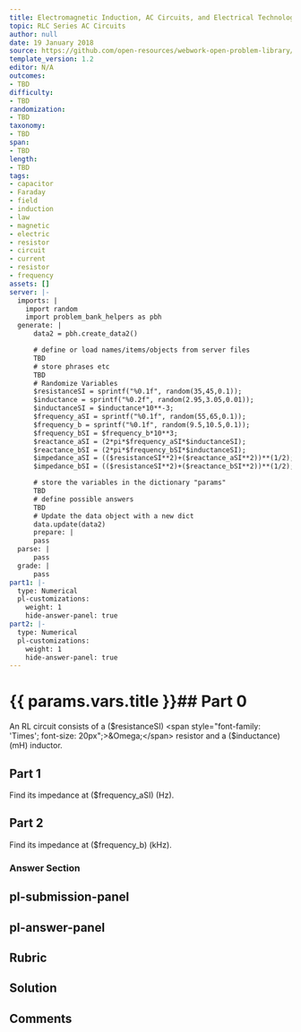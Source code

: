 ```yaml
---
title: Electromagnetic Induction, AC Circuits, and Electrical Technologies
topic: RLC Series AC Circuits
author: null
date: 19 January 2018
source: https://github.com/open-resources/webwork-open-problem-library/tree/master/Contrib/BrockPhysics/College_Physics_Urone/23.Electromagnetic_Induction_AC_Circuits_and_Electrical_Technologies/23-12.RLC_Series_AC_Circuits/NU_U17_23_12_001.pg
template_version: 1.2
editor: N/A
outcomes:
- TBD
difficulty:
- TBD
randomization:
- TBD
taxonomy:
- TBD
span:
- TBD
length:
- TBD
tags:
- capacitor
- Faraday
- field
- induction
- law
- magnetic
- electric
- resistor
- circuit
- current
- resistor
- frequency
assets: []
server: |-
  imports: |
    import random
    import problem_bank_helpers as pbh
  generate: |
      data2 = pbh.create_data2()

      # define or load names/items/objects from server files
      TBD
      # store phrases etc
      TBD
      # Randomize Variables
      $resistanceSI = sprintf("%0.1f", random(35,45,0.1));
      $inductance = sprintf("%0.2f", random(2.95,3.05,0.01));
      $inductanceSI = $inductance*10**-3;
      $frequency_aSI = sprintf("%0.1f", random(55,65,0.1));
      $frequency_b = sprintf("%0.1f", random(9.5,10.5,0.1));
      $frequency_bSI = $frequency_b*10**3;
      $reactance_aSI = (2*pi*$frequency_aSI*$inductanceSI);
      $reactance_bSI = (2*pi*$frequency_bSI*$inductanceSI);
      $impedance_aSI = (($resistanceSI**2)+($reactance_aSI**2))**(1/2);
      $impedance_bSI = (($resistanceSI**2)+($reactance_bSI**2))**(1/2);

      # store the variables in the dictionary "params"
      TBD
      # define possible answers
      TBD
      # Update the data object with a new dict
      data.update(data2)
      prepare: |
      pass
  parse: |
      pass
  grade: |
      pass
part1: |-
  type: Numerical
  pl-customizations:
    weight: 1
    hide-answer-panel: true
part2: |-
  type: Numerical
  pl-customizations:
    weight: 1
    hide-answer-panel: true
---
```


# {{ params.vars.title }}## Part 0 
An RL circuit consists of a ($resistanceSI) <span style="font-family: 'Times'; font-size: 20px";>&Omega;</span> resistor and a ($inductance) (mH) inductor. 
## Part 1 
Find its impedance at ($frequency_aSI) (Hz). 
## Part 2 
Find its impedance at ($frequency_b) (kHz). 


### Answer Section 


## pl-submission-panel 


## pl-answer-panel 


## Rubric 


## Solution 


## Comments 


